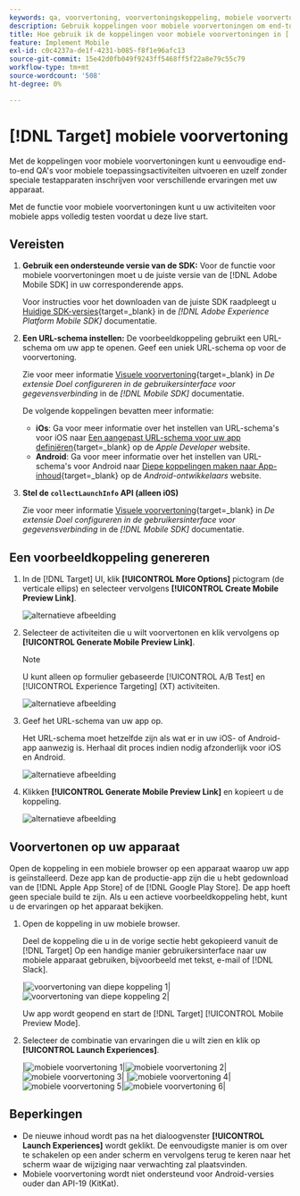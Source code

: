 ```yaml
---
keywords: qa, voorvertoning, voorvertoningskoppeling, mobiele voorvertoning
description: Gebruik koppelingen voor mobiele voorvertoningen om end-to-end kwaliteitscontroles uit te voeren voor mobiele toepassingsactiviteiten.
title: Hoe gebruik ik de koppelingen voor mobiele voorvertoningen in [!DNL Adobe Target] Mobiel?
feature: Implement Mobile
exl-id: c0c4237a-de1f-4231-b085-f8f1e96afc13
source-git-commit: 15e42d0fb049f9243ff5468ff5f22a8e79c55c79
workflow-type: tm+mt
source-wordcount: '508'
ht-degree: 0%

---
```


# [!DNL Target] mobiele voorvertoning

Met de koppelingen voor mobiele voorvertoningen kunt u eenvoudige end-to-end QA&#39;s voor mobiele toepassingsactiviteiten uitvoeren en uzelf zonder speciale testapparaten inschrijven voor verschillende ervaringen met uw apparaat.

Met de functie voor mobiele voorvertoningen kunt u uw activiteiten voor mobiele apps volledig testen voordat u deze live start.

## Vereisten

1. **Gebruik een ondersteunde versie van de SDK:** Voor de functie voor mobiele voorvertoningen moet u de juiste versie van de [!DNL Adobe Mobile SDK] in uw corresponderende apps.

   Voor instructies voor het downloaden van de juiste SDK raadpleegt u [Huidige SDK-versies](https://developer.adobe.com/client-sdks/documentation/current-sdk-versions/){target=_blank} in de *[!DNL Adobe Experience Platform Mobile SDK]* documentatie.

1. **Een URL-schema instellen:** De voorbeeldkoppeling gebruikt een URL-schema om uw app te openen. Geef een uniek URL-schema op voor de voorvertoning.

   Zie voor meer informatie [Visuele voorvertoning](https://developer.adobe.com/client-sdks/documentation/adobe-target/#visual-preview){target=_blank} in *De extensie Doel configureren in de gebruikersinterface voor gegevensverbinding* in de *[!DNL Mobile SDK]* documentatie.

   De volgende koppelingen bevatten meer informatie:

   * **iOs**: Ga voor meer informatie over het instellen van URL-schema&#39;s voor iOS naar [Een aangepast URL-schema voor uw app definiëren](https://developer.apple.com/documentation/xcode/defining-a-custom-url-scheme-for-your-app){target=_blank} op de *Apple Developer* website.
   * **Android**: Ga voor meer informatie over het instellen van URL-schema&#39;s voor Android naar [Diepe koppelingen maken naar App-inhoud](https://developer.android.com/training/app-links/deep-linking){target=_blank} op de *Android-ontwikkelaars* website.

1. **Stel de `collectLaunchInfo` API (alleen i0S)**

   Zie voor meer informatie [Visuele voorvertoning](https://developer.adobe.com/client-sdks/documentation/adobe-target/#visual-preview){target=_blank} in *De extensie Doel configureren in de gebruikersinterface voor gegevensverbinding* in de *[!DNL Mobile SDK]* documentatie.

## Een voorbeeldkoppeling genereren

1. In de [!DNL Target] UI, klik **[!UICONTROL More Options]** pictogram (de verticale ellips) en selecteer vervolgens **[!UICONTROL Create Mobile Preview Link]**.

   ![alternatieve afbeelding](assets/mobile-preview-create.png)

1. Selecteer de activiteiten die u wilt voorvertonen en klik vervolgens op **[!UICONTROL Generate Mobile Preview Link]**.

   >[!NOTE]
   >
   >U kunt alleen op formulier gebaseerde [!UICONTROL A/B Test] en [!UICONTROL Experience Targeting] (XT) activiteiten.

   ![alternatieve afbeelding](assets/mobile-preview-select-activities.png)

1. Geef het URL-schema van uw app op.

   Het URL-schema moet hetzelfde zijn als wat er in uw iOS- of Android-app aanwezig is. Herhaal dit proces indien nodig afzonderlijk voor iOS en Android.

   ![alternatieve afbeelding](assets/mobile-preview-enter-url-scheme.png)

1. Klikken **[!UICONTROL Generate Mobile Preview Link]** en kopieert u de koppeling.

   ![alternatieve afbeelding](assets/mobile-preview-generate-and-copy.png)

## Voorvertonen op uw apparaat

Open de koppeling in een mobiele browser op een apparaat waarop uw app is geïnstalleerd. Deze app kan de productie-app zijn die u hebt gedownload van de [!DNL Apple App Store] of de [!DNL Google Play Store]. De app hoeft geen speciale build te zijn. Als u een actieve voorbeeldkoppeling hebt, kunt u de ervaringen op het apparaat bekijken.

1. Open de koppeling in uw mobiele browser.

   Deel de koppeling die u in de vorige sectie hebt gekopieerd vanuit de [!DNL Target] Op een handige manier gebruikersinterface naar uw mobiele apparaat gebruiken, bijvoorbeeld met tekst, e-mail of [!DNL Slack].

   |![voorvertoning van diepe koppeling 1](assets/mobile-preview-open-deeplink.png)|![voorvertoning van diepe koppeling 2](assets/mobile-preview-open-app.png)|

   Uw app wordt geopend en start de [!DNL Target] [!UICONTROL Mobile Preview Mode].

1. Selecteer de combinatie van ervaringen die u wilt zien en klik op **[!UICONTROL Launch Experiences]**.

   |![mobiele voorvertoning 1](assets/mobile-preview-experience-selection-1.png)|![mobiele voorvertoning 2](assets/mobile-preview-experience-result-1-france.png)|![mobiele voorvertoning 3](assets/mobile-preview-experience-result-1-shipfree.png)| |![mobiele voorvertoning 4](assets/mobile-preview-experience-selection-2.png)|![mobiele voorvertoning 5](assets/mobile-preview-experience-result-2-aus.png)|![mobiele voorvertoning 6](assets/mobile-preview-experience-result-2-10off.png)|

## Beperkingen

* De nieuwe inhoud wordt pas na het dialoogvenster **[!UICONTROL Launch Experiences]** wordt geklikt. De eenvoudigste manier is om over te schakelen op een ander scherm en vervolgens terug te keren naar het scherm waar de wijziging naar verwachting zal plaatsvinden.
* Mobiele voorvertoning wordt niet ondersteund voor Android-versies ouder dan API-19 (KitKat).
